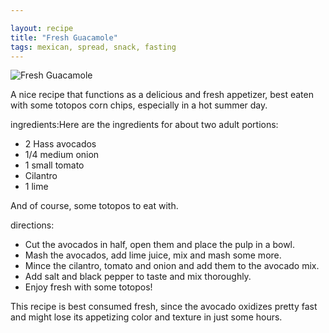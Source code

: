 ```yaml
---

layout: recipe
title: "Fresh Guacamole"
tags: mexican, spread, snack, fasting
---
```


![Fresh Guacamole](/recipes/pix/guacamole.webp)

A nice recipe that functions as a delicious and fresh appetizer, best eaten with some totopos corn chips, especially in a hot summer day.

ingredients:Here are the ingredients for about two adult portions:

* 2 Hass avocados
* 1/4 medium onion
* 1 small tomato
* Cilantro
* 1 lime

And of course, some totopos to eat with.

directions:
- Cut the avocados in half, open them and place the pulp in a bowl.
- Mash the avocados, add lime juice, mix and mash some more.
- Mince the cilantro, tomato and onion and add them to the avocado mix.
- Add salt and black pepper to taste and mix thoroughly.
- Enjoy fresh with some totopos!

This recipe is best consumed fresh, since the avocado oxidizes pretty fast and might lose its appetizing color and texture in just some hours.
